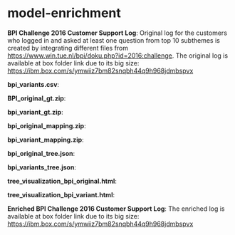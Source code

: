 # model-enrichment

**BPI Challenge 2016 Customer Support Log**: Original log for the customers who logged in and asked at least one question from top 10 subthemes is created by integrating different files from https://www.win.tue.nl/bpi/doku.php?id=2016:challenge. The original log is available at box folder link due to its big size: https://ibm.box.com/s/ymwiiz7bm82snqbh44q9h968jdmbspvx

**bpi_variants.csv**: 

**BPI_original_gt.zip**:

**bpi_variant_gt.zip**:

**bpi_original_mapping.zip**:

**bpi_variant_mapping.zip**:

**bpi_original_tree.json**:

**bpi_variants_tree.json**:

**tree_visualization_bpi_original.html**:

**tree_visualization_bpi_variant.html**:

**Enriched BPI Challenge 2016 Customer Support Log**: The enriched log is available at box folder link due to its big size: https://ibm.box.com/s/ymwiiz7bm82snqbh44q9h968jdmbspvx
